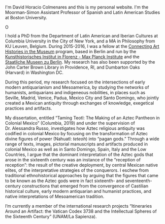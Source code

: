 I'm David Horacio Colmenares and this is my personal website. I'm the Moorman-Simon Assistant Professor of Spanish and Latin American Studies at Boston University.

<div itemscope itemtype="https://schema.org/Person"><a itemprop="sameAs" content="https://orcid.org/0000-0002-1417-3063" href="https://orcid.org/0000-0002-1417-3063" target="orcid.widget" rel="me noopener noreferrer" style="vertical-align:top;"><img src="https://orcid.org/sites/default/files/images/orcid_16x16.png" style="width:1em;margin-right:.5em;" alt="ORCID iD icon"></a></div>

<p>I hold a PhD from the Department of Latin American and Iberian Cultures at Columbia University in the City of New York, and a MA in Philosophy from KU Leuven, Belgium. During 2015-2016, I was a fellow at the <a href="http://www.khi.fi.it/CAHIM">Connecting Art Histories in the Museum</a> program, based in Berlin and run by the <a href="http://www.khi.fi.it/">Kunsthistorisches Institut in Florenz - Max Planck Institute</a> and the <a href="http://www.smb.museum/en/home.html">Staatliche Museen zu Berlin</a>. My research has also been supported by the John Carter Brown Library in Providence, RI, and Dumbarton Oaks (Harvard) in Washington DC.</p>

<p>During this period, my research focused on the intersections of early modern antiquarianism and Mesoamerica, by studying the networks of humanists, antiquarians and indigeneous nobilities, in places such as Seville, Madrid, Venice, Padua, Mexico City and Santo Domingo, who jointly created a Mexican antiquity through exchanges of knowledge, exegetical practices and artifacts.</p>
<p>My dissertation, entitled “Taming Teotl: The Making of an Aztec Pantheon in Colonial Mexico” (Columbia, 2019) and under the supervision of Dr. Alessandra Russo, investigates how Aztec religious antiquity was codified in colonial Mexico by focusing on the transformation of Aztec divine figures of power (Nahuatl: <em>teteoh</em>) into “pagan gods.” Through a wide range of texts, images, pictorial manuscripts and artifacts produced in colonial Mexico as well as in Santo Domingo, Spain, Italy and the Low Countries, I argue that the dominant interpretation of the Aztec gods that arose in the sixteenth century was an instance of the “reception of reception”: the result of the creative deployment, by central Mexican native elites, of the interpretative strategies of the conquerors. I eschew from traditional ethnohistorical approaches by arguing that the figures that came to be known as the Aztec gods were in fact sixteenth- and seventeenth-century constructions that emerged from the convergence of Castilian historical culture, early modern antiquarian and humanist practices, and native interpretations of Mesoamerican tradition.</p>
<p>I’m currently a member of the international research projects “Itineraries Around an Artifact: the Vatican Codex 3738 and the Intellectual Spheres of the Sixteenth Century” (UNAM/La Sapienza).</p>



